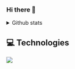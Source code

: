 ### Hi there 👋

<details>
 <summary>Github stats</summary>

| <img align="center" src="https://github-readme-stats.vercel.app/api?username=bouzayenilyes&show_icons=true&theme=tokyonight" alt="Vimmer github stats" /> |<img align="center" src="https://github-readme-stats.vercel.app/api/top-langs/?username=bouzayenilyes&layout=compact&theme=tokyonight&langs_count=4" />|
| ------------- | ------------- |
  
</details>

## 💻 Technologies

 <a href="https://skillicons.dev">
<img src="https://skillicons.dev/icons?i=js,ts,rust,swift,dart,java,go,zig,react,flutter,astro,svelte,angular,vite,nextjs,nestjs,htmx,laravel,symfony,styledcomponents,tailwind,sass,materialui,supabase,mysql,mongodb,git,github,expressjs,vscode,figma,kubernetes,docker,aws,gcp,azure,linux,nodejs,postgres,redis,graphql,firebase,jenkins,ansible,terraform,prometheus,wordpress,threejs,nginx,bun,deno,vercel,jest,jasmine,netlify,yarn,npm,pnpm,selenium,babel&perline=7" />
  </a>
